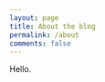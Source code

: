 ```yaml
---
layout: page
title: About the blog
permalink: /about
comments: false
---
```


<div class="row justify-content-between">
<div class="col-md-8 pr-5">

<p>Hello.</p>
</div>
</div>
